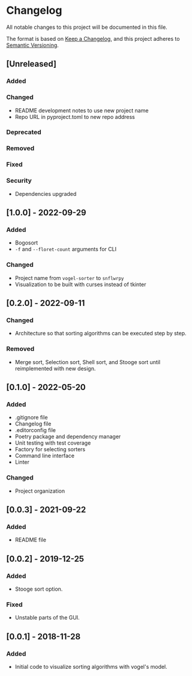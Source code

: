 # Changelog
All notable changes to this project will be documented in this file.

The format is based on [Keep a Changelog](https://keepachangelog.com/en/1.0.0/),
and this project adheres to [Semantic Versioning](https://semver.org/spec/v2.0.0.html).

## [Unreleased]
### Added
### Changed
- README development notes to use new project name
- Repo URL in pyproject.toml to new repo address
### Deprecated
### Removed
### Fixed
### Security
- Dependencies upgraded

## [1.0.0] - 2022-09-29
### Added
- Bogosort
- `-f` and `--floret-count` arguments for CLI
### Changed
- Project name from `vogel-sorter` to `snflwrpy`
- Visualization to be built with curses instead of tkinter

## [0.2.0] - 2022-09-11
### Changed
- Architecture so that sorting algorithms can be executed step by step.
### Removed
- Merge sort, Selection sort, Shell sort, and Stooge sort until reimplemented with new design.

## [0.1.0] - 2022-05-20
### Added
- .gitignore file
- Changelog file
- .editorconfig file
- Poetry package and dependency manager
- Unit testing with test coverage
- Factory for selecting sorters
- Command line interface
- Linter
### Changed
- Project organization

## [0.0.3] - 2021-09-22
### Added
- README file

## [0.0.2] - 2019-12-25
### Added
- Stooge sort option.
### Fixed
- Unstable parts of the GUI.

## [0.0.1] - 2018-11-28
### Added
- Initial code to visualize sorting algorithms with vogel's model.
